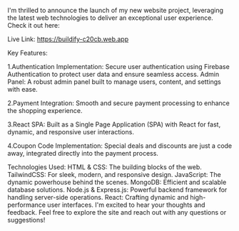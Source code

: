 
I'm thrilled to announce the launch of my new website project, leveraging the latest web technologies to deliver an exceptional user experience. Check it out here: 

Live Link: https://buildify-c20cb.web.app

Key Features:

1.Authentication Implementation: Secure user authentication using Firebase Authentication to protect user data and ensure seamless access.
Admin Panel: A robust admin panel built to manage users, content, and settings with ease.

2.Payment Integration: Smooth and secure payment processing to enhance the shopping experience.

3.React SPA: Built as a Single Page Application (SPA) with React for fast, dynamic, and responsive user interactions.

4.Coupon Code Implementation: Special deals and discounts are just a code away, integrated directly into the payment process.

Technologies Used:
HTML & CSS: The building blocks of the web.
TailwindCSS: For sleek, modern, and responsive design.
JavaScript​: The dynamic powerhouse behind the scenes.
MongoDB: Efficient and scalable database solutions.
Node.js & Express.js: Powerful backend framework for handling server-side operations.
React: Crafting dynamic and high-performance user interfaces.
I'm excited to hear your thoughts and feedback. Feel free to explore the site and reach out with any questions or suggestions!
